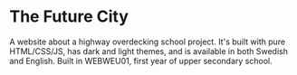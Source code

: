 # The Future City
A website about a highway overdecking school project. It's built with pure HTML/CSS/JS, has dark and light themes, and is available in both Swedish and English. Built in WEBWEU01, first year of upper secondary school.
